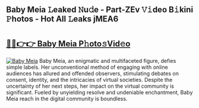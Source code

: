 ## Baby Meia 𝙻eaked 𝙽u𝚍e - Part-ZEv 𝚅𝚒deo B𝚒kini 𝙿hotos - Hot All 𝙻eaks jMEA6

# <h2><a href="http://ld4axev.urlbe.top/?page=Baby+Meia">🔗🔗👉👉 Baby Meia P𝚑oto𝚜Vid𝚎o</a></h2>

[![Baby Meia](https://i.imgur.com/eBuTRDB.gif)](http://ld4axev.urlbe.top/?page=Baby+Meia)
Baby Meia, an enigmatic and multifaceted figure, defies simple labels. Her unconventional method of engaging with online audiences has allured and offended observers, stimulating debates on consent, identity, and the intricacies of virtual societies. Despite the uncertainty of her next steps, her impact on the virtual community is significant. Fueled by unyielding resolve and undeniable enchantment, Baby Meia reach in the digital community is boundless.
